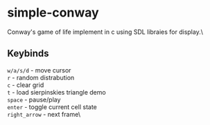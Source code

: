 # simple-conway
Conway's game of life implement in c using SDL libraies for display.\

## Keybinds
`w/a/s/d` - move cursor\
`r` - random distrabution\
`c` - clear grid\
`t` - load sierpinskies triangle demo\
`space` - pause/play\
`enter` - toggle current cell state\
`right_arrow` - next frame\
